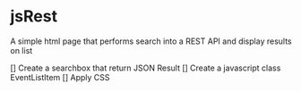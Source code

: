 # jsRest
A simple html page that performs search into a REST API and display results on list


[] Create a searchbox that return JSON Result
[] Create a javascript class EventListItem
[] Apply CSS
